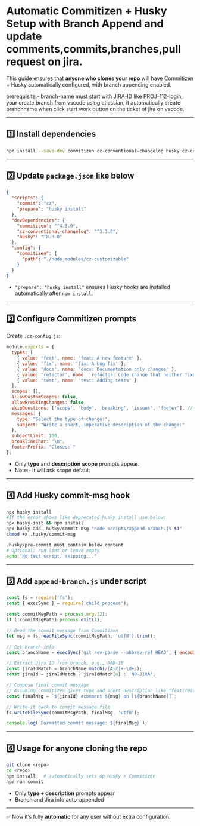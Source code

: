 # Automatic Commitizen + Husky Setup with Branch Append and update comments,commits,branches,pull request on jira.

This guide ensures that **anyone who clones your repo** will have Commitizen + Husky automatically configured, with branch appending enabled.

prerequisite:- branch-name must start with JIRA-ID like PROJ-112-login, your create branch from vscode using atlassian, it automatically create branchname when click start work button on the ticket of jira on vscode.

---

## 1️⃣ Install dependencies

```bash
npm install --save-dev commitizen cz-conventional-changelog husky cz-customizable
```

---

## 2️⃣ Update `package.json` like below

```json
{
  "scripts": {
    "commit": "cz",
    "prepare": "husky install"
  },
  "devDependencies": {
    "commitizen": "^4.3.0",
    "cz-conventional-changelog": "^3.3.0",
    "husky": "^8.0.0"
  },
  "config": {
    "commitizen": {
      "path": "./node_modules/cz-customizable"
    }
  }
}
```

- `"prepare": "husky install"` ensures Husky hooks are installed automatically after `npm install`.

---

## 3️⃣ Configure Commitizen prompts

Create `.cz-config.js`:

```javascript
module.exports = {
  types: [
    { value: 'feat', name: 'feat: A new feature' },
    { value: 'fix', name: 'fix: A bug fix' },
    { value: 'docs', name: 'docs: Documentation only changes' },
    { value: 'refactor', name: 'refactor: Code change that neither fixes a bug nor adds a feature' },
    { value: 'test', name: 'test: Adding tests' }
  ],
  scopes: [],
  allowCustomScopes: false,
  allowBreakingChanges: false,
  skipQuestions: ['scope', 'body', 'breaking', 'issues', 'footer'], // skip issues and footer as well
  messages: {
    type: "Select the type of change:",
    subject: "Write a short, imperative description of the change:"
  },
  subjectLimit: 100,
  breaklineChar: "\n",
  footerPrefix: "Closes: "
};

```

- Only **type** and **description** **scope** prompts appear.  
- Note:- It will ask scope default
---

## 4️⃣ Add Husky commit-msg hook

```bash
npx husky install
#If the error shows like deprecated husky install use below:
npx husky-init && npm install
npx husky add .husky/commit-msg "node scripts/append-branch.js $1"
chmod +x .husky/commit-msg

.husky/pre-commit must contain below content
# Optional: run lint or leave empty
echo "No test script, skipping..."

```

---

## 5️⃣ Add `append-branch.js` under script

```javascript
const fs = require('fs');
const { execSync } = require('child_process');

const commitMsgPath = process.argv[2];
if (!commitMsgPath) process.exit(1);

// Read the commit message from Commitizen
let msg = fs.readFileSync(commitMsgPath, 'utf8').trim();

// Get branch info
const branchName = execSync('git rev-parse --abbrev-ref HEAD', { encoding: 'utf8' }).trim();

// Extract Jira ID from branch, e.g., RAD-16
const jiraIdMatch = branchName.match(/[A-Z]+-\d+/);
const jiraId = jiraIdMatch ? jiraIdMatch[0] : 'NO-JIRA';

// Compose final commit message
// Assuming Commitizen gives type and short description like "feat(test): Login Design"
const finalMsg = `${jiraId} #comment ${msg} on [${branchName}]`;

// Write it back to commit message file
fs.writeFileSync(commitMsgPath, finalMsg, 'utf8');

console.log(`Formatted commit message: ${finalMsg}`);

```

---

## 6️⃣ Usage for anyone cloning the repo

```bash
git clone <repo>
cd <repo>
npm install   # automatically sets up Husky + Commitizen
npm run commit
```

- Only **type + description** prompts appear  
- Branch and Jira info auto-appended  

---

✅ Now it’s fully **automatic** for any user without extra configuration.

